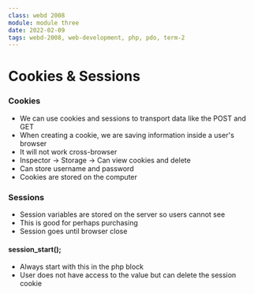 ```yaml
---
class: webd 2008
module: module three
date: 2022-02-09
tags: webd-2008, web-development, php, pdo, term-2
---
```


# Cookies & Sessions

### Cookies
- We can use cookies and sessions to transport data like the POST and GET
- When creating a cookie, we are saving information inside a user's browser
- It will not work cross-browser
- Inspector -> Storage -> Can view cookies and delete
- Can store username and password
- Cookies are stored on the computer

### Sessions

- Session variables are stored on the server so users cannot see
- This is good for perhaps purchasing
- Session goes until browser close

#### session_start();
- Always start with this in the php block
- User does not have access to the value but can delete the session cookie